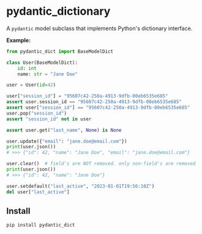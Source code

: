 # pydantic_dictionary

A `pydantic` model subclass that implements Python's dictionary interface.

**Example:**

```python
from pydantic_dict import BaseModelDict

class User(BaseModelDict):
    id: int
    name: str = "Jane Doe"

user = User(id=42)

user["session_id"] = "95607c42-250a-4913-9dfb-00eb6535e685"
assert user.session_id == "95607c42-250a-4913-9dfb-00eb6535e685"
assert user["session_id"] == "95607c42-250a-4913-9dfb-00eb6535e685"
user.pop("session_id")
assert "session_id" not in user

assert user.get("last_name", None) is None

user.update({"email": "jane.doe@email.com"})
print(user.json())
# >>> {"id": 42, "name": "Jane Doe", "email": "jane.doe@email.com"}

user.clear()  # field's are NOT removed. only non-field's are removed
print(user.json())
# >>> {"id": 42, "name": "Jane Doe"}

user.setdefault("last_active", "2023-01-01T19:56:10Z")
del user["last_active"]
```

## Install

```shell
pip install pydantic_dict
```
